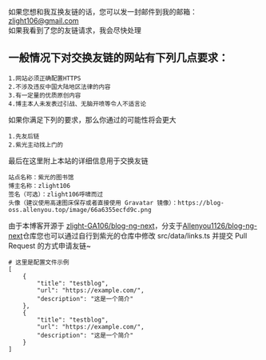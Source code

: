 
  
如果您想和我互换友链的话，您可以发一封邮件到我的邮箱：zlight106@gmail.com   
如果我看到了您的友链请求，我会尽快处理     


## 一般情况下对交换友链的网站有下列几点要求：

```
1.网站必须正确配置HTTPS
2.不涉及违反中国大陆地区法律的内容
3.有一定量的优质原创内容
4.博主本人未发表过引战、无脑开喷等令人不适言论
```

如果你满足下列的要求，那么你通过的可能性将会更大

```
1.先友后链
2.紫光主动找上门的
```

最后在这里附上本站的详细信息用于交换友链

```
站点名称：紫光的图书馆
博主名称：zlight106
签名（可选）：zlight106呼啸而过
头像（建议使用高速图床保存或者直接使用 Gravatar 镜像）：https://blog-oss.allenyou.top/image/66a6355ecfd9c.png
```

由于本博客开源于 [zlight-GA106/blog-ng-next](https://github.com/zlight-GA106/blog-ng-next)，分支于[Allenyou1126/blog-ng-next](https://github.com/zlight-GA106/blog-ng-next)仓库您也可以通过自行到紫光的仓库中修改 src/data/links.ts 并提交 Pull Request 的方式申请友链~

```
# 这里是配置文件示例
[
	{
		"title": "testblog",
		"url": "https://example.com/",
		"description": "这是一个简介"
	},
	{
		"title": "testblog",
		"url": "https://example.com/",
		"description": "这是一个简介"
	}
]
```
